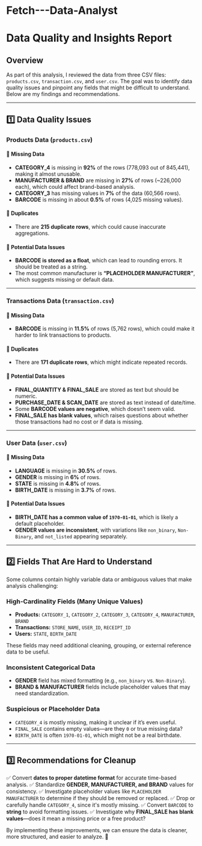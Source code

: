 # Fetch---Data-Analyst
# Data Quality and Insights Report

## Overview
As part of this analysis, I reviewed the data from three CSV files: `products.csv`, `transaction.csv`, and `user.csv`. The goal was to identify data quality issues and pinpoint any fields that might be difficult to understand. Below are my findings and recommendations.

---

## 1️⃣ Data Quality Issues

### **Products Data (`products.csv`)**
#### 🔹 **Missing Data**
- **CATEGORY_4** is missing in **92%** of the rows (778,093 out of 845,441), making it almost unusable.
- **MANUFACTURER & BRAND** are missing in **27%** of rows (~226,000 each), which could affect brand-based analysis.
- **CATEGORY_3** has missing values in **7%** of the data (60,566 rows).
- **BARCODE** is missing in about **0.5%** of rows (4,025 missing values).

#### 🔹 **Duplicates**
- There are **215 duplicate rows**, which could cause inaccurate aggregations.

#### 🔹 **Potential Data Issues**
- **BARCODE is stored as a float**, which can lead to rounding errors. It should be treated as a string.
- The most common manufacturer is **“PLACEHOLDER MANUFACTURER”**, which suggests missing or default data.

---

### **Transactions Data (`transaction.csv`)**
#### 🔹 **Missing Data**
- **BARCODE** is missing in **11.5%** of rows (5,762 rows), which could make it harder to link transactions to products.

#### 🔹 **Duplicates**
- There are **171 duplicate rows**, which might indicate repeated records.

#### 🔹 **Potential Data Issues**
- **FINAL_QUANTITY & FINAL_SALE** are stored as text but should be numeric.
- **PURCHASE_DATE & SCAN_DATE** are stored as text instead of date/time.
- Some **BARCODE values are negative**, which doesn’t seem valid.
- **FINAL_SALE has blank values**, which raises questions about whether those transactions had no cost or if data is missing.

---

### **User Data (`user.csv`)**
#### 🔹 **Missing Data**
- **LANGUAGE** is missing in **30.5%** of rows.
- **GENDER** is missing in **6%** of rows.
- **STATE** is missing in **4.8%** of rows.
- **BIRTH_DATE** is missing in **3.7%** of rows.

#### 🔹 **Potential Data Issues**
- **BIRTH_DATE has a common value of `1970-01-01`**, which is likely a default placeholder.
- **GENDER values are inconsistent**, with variations like `non_binary`, `Non-Binary`, and `not_listed` appearing separately.

---

## 2️⃣ Fields That Are Hard to Understand
Some columns contain highly variable data or ambiguous values that make analysis challenging:

### **High-Cardinality Fields** (Many Unique Values)
- **Products:** `CATEGORY_1`, `CATEGORY_2`, `CATEGORY_3`, `CATEGORY_4`, `MANUFACTURER`, `BRAND`
- **Transactions:** `STORE_NAME`, `USER_ID`, `RECEIPT_ID`
- **Users:** `STATE`, `BIRTH_DATE`

These fields may need additional cleaning, grouping, or external reference data to be useful.

### **Inconsistent Categorical Data**
- **GENDER** field has mixed formatting (e.g., `non_binary` vs. `Non-Binary`).
- **BRAND & MANUFACTURER** fields include placeholder values that may need standardization.

### **Suspicious or Placeholder Data**
- `CATEGORY_4` is mostly missing, making it unclear if it’s even useful.
- `FINAL_SALE` contains empty values—are they `0` or true missing data?
- `BIRTH_DATE` is often `1970-01-01`, which might not be a real birthdate.

---

## 3️⃣ Recommendations for Cleanup
✅ Convert **dates to proper datetime format** for accurate time-based analysis.
✅ Standardize **GENDER, MANUFACTURER, and BRAND** values for consistency.
✅ Investigate placeholder values like `PLACEHOLDER MANUFACTURER` to determine if they should be removed or replaced.
✅ Drop or carefully handle `CATEGORY_4`, since it's mostly missing.
✅ Convert `BARCODE` to **string** to avoid formatting issues.
✅ Investigate why **FINAL_SALE has blank values**—does it mean a missing price or a free product?

By implementing these improvements, we can ensure the data is cleaner, more structured, and easier to analyze. 🚀


